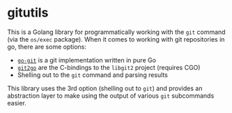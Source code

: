 # gitutils

This is a Golang library for programmatically working with the `git` command (via the `os/exec` package).
When it comes to working with git repositories in go, there are some options:

  - [`go-git`](https://github.com/go-git/go-git) is a git implementation written in pure Go
  - [`git2go`](https://github.com/libgit2/git2go) are the C-bindings to the `libgit2` project (requires CGO)
  - Shelling out to the `git` command and parsing results

This library uses the 3rd option (shelling out to `git`) and provides an abstraction layer to make using the output of various `git` subcommands easier.

